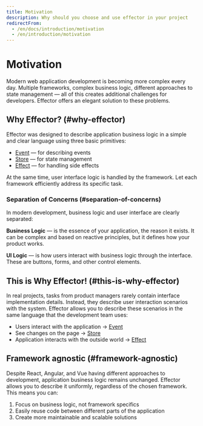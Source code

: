 ```yaml
---
title: Motivation
description: Why should you choose and use effector in your project
redirectFrom:
  - /en/docs/introduction/motivation
  - /en/introduction/motivation
---
```


# Motivation

Modern web application development is becoming more complex every day. Multiple frameworks, complex business logic, different approaches to state management — all of this creates additional challenges for developers. Effector offers an elegant solution to these problems.

## Why Effector? (#why-effector)

Effector was designed to describe application business logic in a simple and clear language using three basic primitives:

- [Event](/en/api/effector/Event) — for describing events
- [Store](/en/api/effector/Store) — for state management
- [Effect](/en/api/effector/Effect) — for handling side effects

At the same time, user interface logic is handled by the framework.
Let each framework efficiently address its specific task.

### Separation of Concerns (#separation-of-concerns)

In modern development, business logic and user interface are clearly separated:

**Business Logic** — is the essence of your application, the reason it exists. It can be complex and based on reactive principles, but it defines how your product works.

**UI Logic** — is how users interact with business logic through the interface. These are buttons, forms, and other control elements.

## This is Why Effector! (#this-is-why-effector)

In real projects, tasks from product managers rarely contain interface implementation details. Instead, they describe user interaction scenarios with the system. Effector allows you to describe these scenarios in the same language that the development team uses:

- Users interact with the application → [Event](/en/api/effector/Event)
- See changes on the page → [Store](/en/api/effector/Store)
- Application interacts with the outside world → [Effect](/en/api/effector/Effect)

## Framework agnostic (#framework-agnostic)

Despite React, Angular, and Vue having different approaches to development, application business logic remains unchanged. Effector allows you to describe it uniformly, regardless of the chosen framework.
This means you can:

1. Focus on business logic, not framework specifics
2. Easily reuse code between different parts of the application
3. Create more maintainable and scalable solutions
